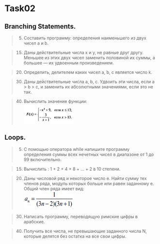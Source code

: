 # Task02 #

## Branching Statements. ##

> 5. Составить программу: определения наименьшего из двух чисел a и b.

> 15. Даны действительные числа х и у, не равные друг другу. Меньшее из этих двух чисел заменить половиной их суммы, а большее — их удвоенным произведением.

> 20. Определить, делителем каких чисел а, b, c является число k.

> 30. Даны действительные числа a, b, с. Удвоить эти числа, если a > b > с, и заменить их абсолютными значениями, если это не так.

> 40. Вычислить значение функции: <br> ![img.png](images/branching-task40.png)

## Loops. ##

> 5. С помощью оператора while напишите программу определения суммы всех нечетных чисел в диапазоне от 1 до 99 включительно.

> 15. Вычислить : 1 + 2 + 4 + 8 + ... + 2 в 10 степени.

> 20. Даны числовой ряд и некоторое число е. Найти сумму тех членов ряда, модуль которых больше или равен заданному е. Общий член ряда имеет вид: <br> ![img.png](images/loops-task20.png)

> 30. Написать программу, переводящую римские цифры в арабские.

> 40. Получить все числа, не превышающие заданного числа N, которые делятся без остатка на все свои цифры.
